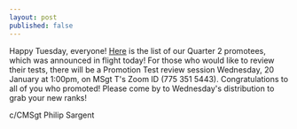 ```yaml
---
layout: post
published: false
---
```

Happy Tuesday, everyone!
[Here](https://docs.google.com/document/d/1pXx47V4btdScdLdslEtBqwqzgru7IqbdWl5IdpzI5CE/edit?fbclid=IwAR2YVn7Fw_JwHXPib7KnwZrjx7SXqaDnfQbdFXZr4YqUW-UxIn6Kecynmaw) is the list of our Quarter 2 promotees, which was announced in flight today!
For those who would like to review their tests, there will be a Promotion Test review session Wednesday, 20 January at 1:00pm, on MSgt T's Zoom ID (775 351 5443).
Congratulations to all of you who promoted! Please come by to Wednesday's distribution to grab your new ranks!


c/CMSgt Philip Sargent
